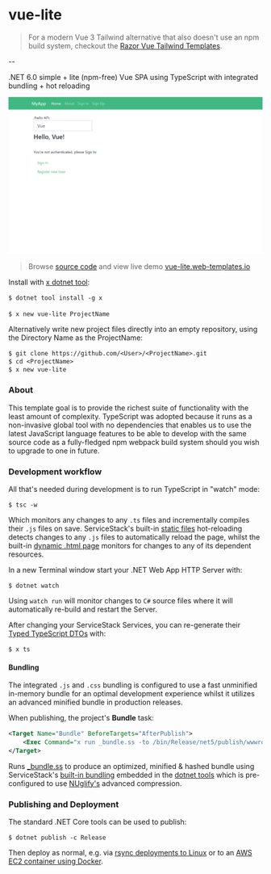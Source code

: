 # vue-lite

> For a modern Vue 3 Tailwind alternative that also doesn't use an npm build system, checkout the
[Razor Vue Tailwind Templates](https://docs.servicestack.net/vue/#getting-started).

--

.NET 6.0 simple + lite (npm-free) Vue SPA using TypeScript with integrated bundling + hot reloading

[![](https://raw.githubusercontent.com/ServiceStack/Assets/master/csharp-templates/vue-lite.png)](http://vue-lite.web-templates.io/)

> Browse [source code](https://github.com/NetCoreTemplates/vue-lite) and view live demo [vue-lite.web-templates.io](http://vue-lite.web-templates.io)

Install with [x dotnet tool](https://docs.servicestack.net/dotnet-tool):

    $ dotnet tool install -g x

    $ x new vue-lite ProjectName

Alternatively write new project files directly into an empty repository, using the Directory Name as the ProjectName:

    $ git clone https://github.com/<User>/<ProjectName>.git
    $ cd <ProjectName>
    $ x new vue-lite

### About

This template goal is to provide the richest suite of functionality with the least amount of complexity. 
TypeScript was adopted because it runs as a non-invasive global tool with no dependencies that enables us to use 
the latest JavaScript language features to be able to develop with the same source code as a fully-fledged 
npm webpack build system should you wish to upgrade to one in future.

### Development workflow

All that's needed during development is to run TypeScript in "watch" mode:

    $ tsc -w

Which monitors any changes to any `.ts` files and incrementally compiles their `.js` files on save. ServiceStack's built-in 
[static files](https://docs.servicestack.net/templates-single-page-apps#optimal-dev-workflow-with-hot-reloading) hot-reloading detects 
changes to any `.js` files to automatically reload the page, whilst the built-in [dynamic .html page](https://sharpscript.net/docs/hot-reloading) 
monitors for changes to any of its dependent resources.

In a new Terminal window start your .NET Web App HTTP Server with:

    $ dotnet watch

Using `watch run` will monitor changes to `C#` source files where it will automatically re-build and restart the Server.

After changing your ServiceStack Services, you can re-generate their [Typed TypeScript DTOs](https://docs.servicestack.net/typescript-add-servicestack-reference) with:

    $ x ts

#### Bundling

The integrated `.js` and `.css` bundling is configured to use a fast unminified in-memory bundle for an optimal development experience whilst
it utilizes an advanced minified bundle in production releases. 

When publishing, the project's **Bundle** task:

```xml
<Target Name="Bundle" BeforeTargets="AfterPublish">
    <Exec Command="x run _bundle.ss -to /bin/Release/net5/publish/wwwroot" />
</Target>    
```

Runs [_bundle.ss](https://github.com/NetCoreTemplates/vue-lite/blob/master/_bundle.ss) to produce an optimized, minified & hashed bundle using 
ServiceStack's [built-in bundling](https://docs.servicestack.net/html-css-and-javascript-minification#optimal-library-bundles) 
embedded in the [dotnet tools](https://docs.servicestack.net/dotnet-tool) which is pre-configured to use [NUglify's](https://github.com/xoofx/NUglify) 
advanced compression.

### Publishing and Deployment

The standard .NET Core tools can be used to publish:

    $ dotnet publish -c Release

Then deploy as normal, e.g. via [rsync deployments to Linux](https://docs.servicestack.net/netcore-deploy-rsync) or to an 
[AWS EC2 container using Docker](https://docs.servicestack.net/deploy-netcore-docker-aws-ecs).
